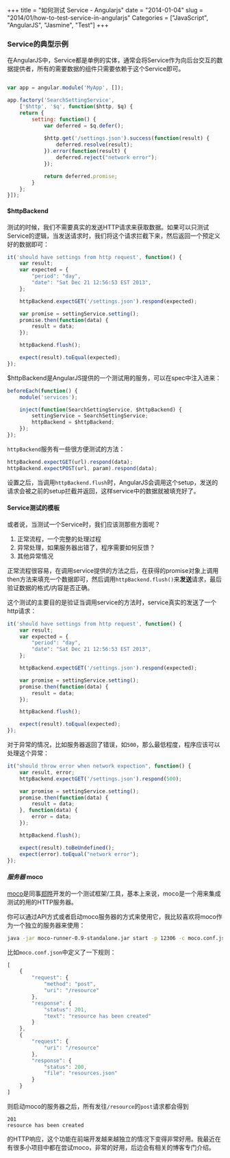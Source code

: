 +++
title = "如何测试 Service - Angularjs"
date = "2014-01-04"
slug = "2014/01/how-to-test-service-in-angularjs"
Categories = ["JavaScript", "AngularJS", "Jasmine", "Test"]
+++

### Service的典型示例
在AngularJS中，Service都是单例的实体，通常会将Service作为向后台交互的数据提供者，所有的需要数据的组件只需要依赖于这个Service即可。

```js

var app = angular.module('MyApp', []);

app.factory('SearchSettingService', 
    ['$http', '$q', function($http, $q) {
    return {
        setting: function() {
            var deferred = $q.defer();
            
            $http.get('/settings.json').success(function(result) {
                deferred.resolve(result);
            }).error(function(result) {
                deferred.reject("network error");
            });

            return deferred.promise;
        }
    };
}]);

```

#### $httpBackend

测试的时候，我们不需要真实的发送HTTP请求来获取数据。如果可以只测试Service的逻辑，当发送请求时，我们将这个请求拦截下来，然后返回一个预定义好的数据即可：

```js
it('should have settings from http request', function() {
    var result;
    var expected = {
        "period": "day",
        "date": "Sat Dec 21 12:56:53 EST 2013",
    };

    httpBackend.expectGET('/settings.json').respond(expected);

    var promise = settingService.setting();
    promise.then(function(data) {
        result = data;
    });

    httpBackend.flush();

    expect(result).toEqual(expected);
});
```

$httpBackend是AngularJS提供的一个测试用的服务，可以在spec中注入进来：

```js
beforeEach(function() {
    module('services');

    inject(function(SearchSettingService, $httpBackend) {
        settingService = SearchSettingService;
        httpBackend = $httpBackend;
    });
});
```

`httpBackend`服务有一些很方便测试的方法：

```js
httpBackend.expectGET(url).respond(data);
httpBackend.expectPOST(url, param).respond(data);
```

设置之后，当调用`httpBackend.flush`时，AngularJS会调用这个setup，发送的请求会被之前的setup拦截并返回，这样service中的数据就被填充好了。

#### Service测试的模板

或者说，当测试一个Service时，我们应该测那些方面呢？

1.	正常流程，一个完整的处理过程
2.	异常处理，如果服务器出错了，程序需要如何反馈？
3.	其他异常情况

正常流程很容易，在调用service提供的方法之后，在获得的promise对象上调用then方法来填充一个数据即可，然后调用`httpBackend.flush()`来**发送**请求，最后验证数据的格式/内容是否正确。

这个测试的主要目的是验证当调用service的方法时，service真实的发送了一个http请求：

```js
it('should have settings from http request', function() {
    var result;
    var expected = {
        "period": "day",
        "date": "Sat Dec 21 12:56:53 EST 2013",
    };

    httpBackend.expectGET('/settings.json').respond(expected);

    var promise = settingService.setting();
    promise.then(function(data) {
        result = data;
    });

    httpBackend.flush();

    expect(result).toEqual(expected);
});
```

对于异常的情况，比如服务器返回了错误，如`500`，那么最低程度，程序应该可以处理这个异常：

```js
it("should throw error when network expection", function() {
    var result, error;
    httpBackend.expectGET('/settings.json').respond(500);

    var promise = settingService.setting();
    promise.then(function(data) {
        result = data;
    }, function(data) {
        error = data;
    });

    httpBackend.flush();

    expect(result).toBeUndefined();
    expect(error).toEqual("network error");
});
```

#### *服务器* moco

[moco](https://github.com/dreamhead/moco)是同事[郑晔](http://dreamhead.blogbus.com/)开发的一个测试框架/工具，基本上来说，moco是一个用来集成测试的用的HTTP服务器。

你可以通过API方式或者启动moco服务器的方式来使用它，我比较喜欢将moco作为一个独立的服务器来使用：

```sh
java -jar moco-runner-0.9-standalone.jar start -p 12306 -c moco.conf.json
```

比如`moco.conf.json`中定义了一下规则：

```js
[
    {
        "request": {
            "method": "post",
            "uri": "/resource"
        },
        "response": {
            "status": 201,
            "text": "resource has been created"
        }
    },
    {
        "request": {
            "uri": "/resource"
        },
        "response": {
            "status": 200,
            "file": "resources.json"
        }
    }
]
```

则启动moco的服务器之后，所有发往`/resource`的`post`请求都会得到

```
201
resource has been created
```

的HTTP响应，这个功能在前端开发越来越独立的情况下变得非常好用。我最近在有很多小项目中都在尝试moco，非常的好用，后边会有相关的博客专门介绍。

